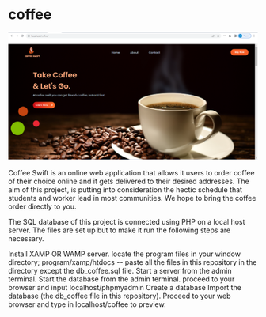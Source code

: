 # coffee


![](./screenshotprev.png)


Coffee Swift is an online web application that allows it users to order coffee of their choice online and it gets delivered to their desired addresses. The aim of this project,
is putting into consideration the hectic schedule that students and worker lead in most communities. 
We hope to bring the coffee order directly to you.


The SQL database of this project is connected using PHP on a local host server. The files are set up but to make it run the following steps are necessary. 

Install XAMP OR WAMP server.
locate the program files in your window directory; program/xamp/htdocs -- paste all the files in this repository in the directory except the db_coffee.sql file.
Start a server from the admin terminal.
Start the database from the admin terminal.
proceed to your browser and input localhost/phpmyadmin
Create a database
Import the database (the db_coffee file in this repository).
Proceed to your web browser and type in localhost/coffee to preview.

